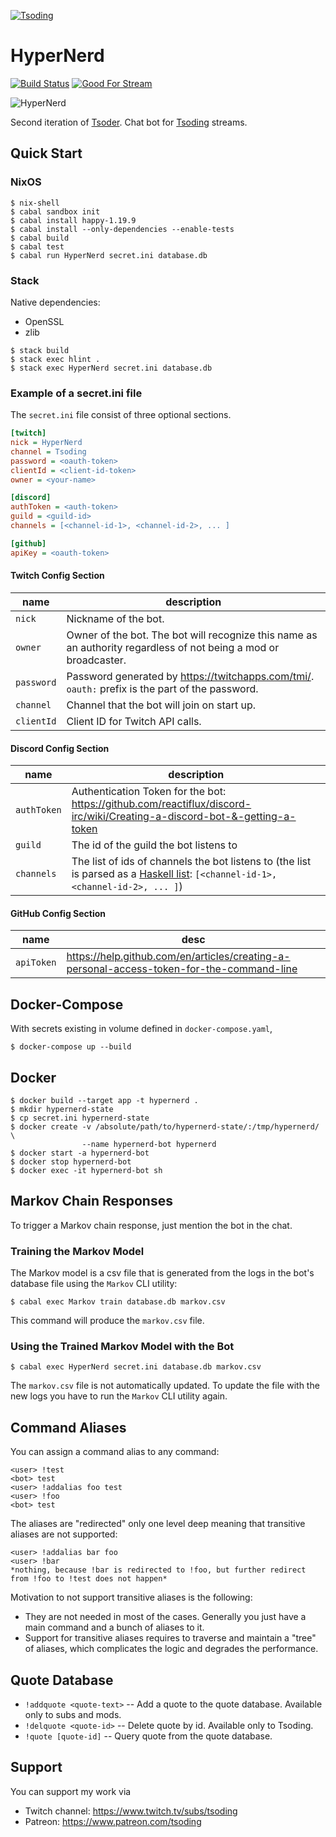 [![Tsoding](https://img.shields.io/badge/twitch.tv-tsoding-purple?logo=twitch&style=for-the-badge)](https://www.twitch.tv/tsoding)
# HyperNerd

[![Build Status](https://travis-ci.org/tsoding/HyperNerd.svg?branch=master)](https://travis-ci.org/tsoding/HyperNerd)
[![Good For Stream](https://img.shields.io/github/issues/tsoding/HyperNerd/good%20for%20stream.svg)](https://github.com/tsoding/hypernerd/issues?q=is%3Aissue+is%3Aopen+label%3A%22good+for+stream%22)

![HyperNerd](https://i.imgur.com/07Ymbi6.png)

Second iteration of [Tsoder][tsoder]. Chat bot for [Tsoding][tsoding] streams.

## Quick Start

### NixOS

```console
$ nix-shell
$ cabal sandbox init
$ cabal install happy-1.19.9
$ cabal install --only-dependencies --enable-tests
$ cabal build
$ cabal test
$ cabal run HyperNerd secret.ini database.db
```

### Stack

Native dependencies:
- OpenSSL
- zlib

```console
$ stack build
$ stack exec hlint .
$ stack exec HyperNerd secret.ini database.db
```

### Example of a secret.ini file

The `secret.ini` file consist of three optional sections.

```ini
[twitch]
nick = HyperNerd
channel = Tsoding
password = <oauth-token>
clientId = <client-id-token>
owner = <your-name>

[discord]
authToken = <auth-token>
guild = <guild-id>
channels = [<channel-id-1>, <channel-id-2>, ... ]

[github]
apiKey = <oauth-token>
```

#### Twitch Config Section

| name       | description                                                                                                      |
|------------|------------------------------------------------------------------------------------------------------------------|
| `nick`     | Nickname of the bot.                                                                                             |
| `owner`    | Owner of the bot. The bot will recognize this name as an authority regardless of not being a mod or broadcaster. |
| `password` | Password generated by https://twitchapps.com/tmi/. `oauth:` prefix is the part of the password.                  |
| `channel`  | Channel that the bot will join on start up.                                                                      |
| `clientId` | Client ID for Twitch API calls.                                                                                  |

#### Discord Config Section

| name        | description                                                                                                                                             |
|-------------|---------------------------------------------------------------------------------------------------------------------------------------------------------|
| `authToken` | Authentication Token for the bot: https://github.com/reactiflux/discord-irc/wiki/Creating-a-discord-bot-&-getting-a-token                               |
| `guild`     | The id of the guild the bot listens to                                                                                                                  |
| `channels`  | The list of ids of channels the bot listens to (the list is parsed as a [Haskell list][haskell-lists-tuples]: `[<channel-id-1>, <channel-id-2>, ... ]`) |


#### GitHub Config Section

| name       | desc                                                                                      |
|------------|-------------------------------------------------------------------------------------------|
| `apiToken` | https://help.github.com/en/articles/creating-a-personal-access-token-for-the-command-line |


## Docker-Compose
With secrets existing in volume defined in `docker-compose.yaml`,
```console
$ docker-compose up --build
```


## Docker

```console
$ docker build --target app -t hypernerd .
$ mkdir hypernerd-state
$ cp secret.ini hypernerd-state
$ docker create -v /absolute/path/to/hypernerd-state/:/tmp/hypernerd/ \
                --name hypernerd-bot hypernerd
$ docker start -a hypernerd-bot
$ docker stop hypernerd-bot
$ docker exec -it hypernerd-bot sh
```

## Markov Chain Responses

To trigger a Markov chain response, just mention the bot in the chat.

### Training the Markov Model

The Markov model is a csv file that is generated from the logs in the
bot's database file using the `Markov` CLI utility:

```console
$ cabal exec Markov train database.db markov.csv
```

This command will produce the `markov.csv` file.

### Using the Trained Markov Model with the Bot

```console
$ cabal exec HyperNerd secret.ini database.db markov.csv
```

The `markov.csv` file is not automatically updated. To update the file
with the new logs you have to run the `Markov` CLI utility again.

## Command Aliases

You can assign a command alias to any command:

```
<user> !test
<bot> test
<user> !addalias foo test
<user> !foo
<bot> test
```

The aliases are "redirected" only one level deep meaning that transitive aliases are not supported:

```
<user> !addalias bar foo
<user> !bar
*nothing, because !bar is redirected to !foo, but further redirect from !foo to !test does not happen*
```

Motivation to not support transitive aliases is the following:
- They are not needed in most of the cases. Generally you just have a
  main command and a bunch of aliases to it.
- Support for transitive aliases requires to traverse and maintain a
  "tree" of aliases, which complicates the logic and degrades the
  performance.

## Quote Database

- `!addquote <quote-text>` -- Add a quote to the quote database. Available only to subs and mods.
- `!delquote <quote-id>` -- Delete quote by id. Available only to Tsoding.
- `!quote [quote-id]` -- Query quote from the quote database.

## Support

You can support my work via

- Twitch channel: https://www.twitch.tv/subs/tsoding
- Patreon: https://www.patreon.com/tsoding

[tsoder]: http://github.com/tsoding/tsoder
[tsoding]: https://www.twitch.tv/tsoding
[haskell-lists-tuples]: https://en.wikibooks.org/wiki/Haskell/Lists_and_tuples

<!-- TODO(#427): Markov training is not automated -->
